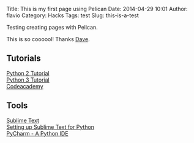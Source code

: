 Title: This is my first page using Pelican
Date: 2014-04-29 10:01
Author: flavio
Category: Hacks
Tags: test
Slug: this-is-a-test

Testing creating pages with Pelican.

<!--more-->

This is so coooool! Thanks [Dave][].

Tutorials
---------

[Python 2 Tutorial][]  
[Python 3 Tutorial][]  
[Codeacademy][]

Tools
-----

[Sublime Text][]  
[Setting up Sublime Text for Python][]  
[PyCharm - A Python IDE][]

  [Dave]: http://dtucker.co.uk/
  [Python 2 Docs]: http://docs.python.org/2/
  [Python 3 Docs]: http://docs.python.org/3/
  [Python 2 Tutorial]: http://docs.python.org/2/tutorial/
  [Python 3 Tutorial]: http://docs.python.org/3/tutorial/
  [Codeacademy]: http://www.codecademy.com/tracks/python
  [Sublime Text]: http://www.sublimetext.com/
  [Setting up Sublime Text for Python]: http://dbader.org/blog/setting-up-sublime-text-for-python-development
  [PyCharm - A Python IDE]: http://www.jetbrains.com/pycharm/
